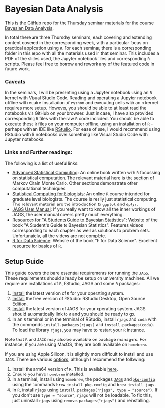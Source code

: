 # Bayesian Data Analysis

This is the GitHub repo for the Thursday seminar materials for the course [Bayesian Data Analysis](https://www.ncl.ac.uk/postgraduate/degrees/module/?code=MAS8405). 

In total there are three Thursday seminars, each covering and extending content covered in the corresponding week, with a particular focus on practical application using ``R``. For each seminar, there is a corresponding folder in this repo with all the materials used in that seminar. This includes a PDF of the slides used, the Jupyter notebook files and corresponding ``R`` scripts. Please feel free to borrow and rework any of the featured code in future work.

### Caveats

In the seminars, I will be presenting using a Jupyter notebook using an ``R`` kernel with Visual Studio Code. Reading and operating a Jupyter notebook offline will require installation of ``Python`` and executing cells with an ``R`` kernel requires more setup. However, you should be able to at least read the notebooks via GitHub on your browser. Just in case, I have also provided corresponding ``R`` files with the raw ``R`` code included. You should be able to execute these ``R`` files on your computer offline, using an installation of ``R`` - perhaps with an IDE like [RStudio](https://www.rstudio.com/products/rstudio/). For ease of use, I would recommend using RStudio with R notebooks over something like Visual Studio Code with Jupyter notebooks. 

### Links and Further readings:

The following is a list of useful links:

- [Advanced Statistical Computing](https://bookdown.org/rdpeng/advstatcomp/): An online book written with ``R`` focussing on statistical computation. The relevant material here is the section of Markov Chain Monte Carlo. Other sections demonstrate other computational techniques.
- [Statistical Computing for Biologists](https://bio723-class.github.io/Bio723-book/index.html): An online ``R`` course intended for graduate level biologists. The course is really just statistical computing. The relevant material are the introduction to ``ggplot`` and ``dplyr``.
- [JAGS User Manual](https://people.stat.sc.edu/hansont/stat740/jags_user_manual.pdf): If you really want to know all the inner workings of JAGS, the user manual covers pretty much everything. 
- [Resources for "A Students Guide to Bayesian Statistics"](https://study.sagepub.com/lambert): Website of the book "A Student's Guide to Bayesian Statistics". Features videos corresponding to each chapter as well as solutions to problem sets. Unfortunately, all the videos are not complete.
- [R for Data Science](https://r4ds.had.co.nz): Website of the book "R for Data Science". Excellent resource for basics of ``R``. 

## Setup Guide

This guide covers the bare essential requirements for running the ``JAGS``. These requirements should already be setup on university machines. All we require are installations of ``R``, RStudio, JAGS and some ``R`` packages:
1. [Install](https://www.stats.bris.ac.uk/R/) the latest version of  ``R`` for your operating system.
2. [Install](https://www.rstudio.com/products/rstudio/) the free version of RStudio: RStudio Desktop, Open Source Edition.
3. [Install](https://cran.r-project.org/) the latest version of JAGS for your operating system. JAGS should automatically link to ``R`` and you should be ready to go.
4. In an ``R`` terminal or in the terminal of RStudio, install ``rjags`` and ``coda`` with the commands ``install.packages(rjags)`` and ``install.packages(coda)``. To load the library ``rjags``, you may have to restart your ``R`` instance.

Note that ``R`` and ``JAGS`` may also be available on package managers. For instance, if you are using MacOS, they are both available on ``homebrew``.

If you are using Apple Silicon, it is slightly more difficult to install and use ``JAGS``. There are various [options](https://sourceforge.net/p/mcmc-jags/discussion/610037/thread/07e08a3605/), although I recommend the following: 

1. Install the arm64 version of ``R``. This is available [here](https://cran.r-project.org/bin/macosx/).
2. Ensure you have ``homebrew`` installed.
3. In a terminal, install using ``homebrew``, the packages [``JAGS``](https://formulae.brew.sh/formula/jags) and [``pkg-config``](https://formulae.brew.sh/formula/pkg-config) using the commands ``brew install pkg-config`` and ``brew install jags``.
4. In ``R``, install ``rjags`` using ``install.packages("rjags", type = "source")``. If you don't use ``type = "source"``, ``rjags`` will not be loadable. To fix this, just uninstall ``rjags`` using ``remove.packages("rjags")`` and reinstalling. 
